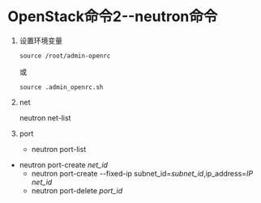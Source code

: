 # OpenStack命令2--neutron命令

1. 设置环境变量

   ```shell
   source /root/admin-openrc
   ```

   或

   ```shell
   source .admin_openrc.sh
   ```

2. net

   neutron net-list

3. port

   + neutron port-list
+ neutron port-create *net_id*
   + neutron port-create --fixed-ip subnet_id=*subnet_id*,ip_address=*IP* *net_id*
   + neutron port-delete *port_id*

   

   